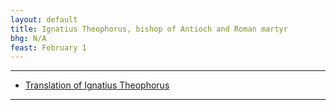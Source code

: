 ```yaml
---
layout: default
title: Ignatius Theophorus, bishop of Antioch and Roman martyr
bhg: N/A
feast: February 1
---
```


---

- [Translation of Ignatius Theophorus](https://cjkoepke1.github.io/greek-hagiography/texts/translatio-ignatii-theophori)

---
